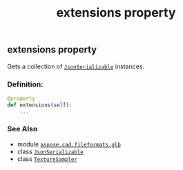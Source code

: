 ﻿---
title: extensions property
second_title: Aspose.CAD for Python via .NET API References
description: 
type: docs
weight: 50
url: /python-net/aspose.cad.fileformats.glb/texturesampler/extensions/
is_root: false
---

## extensions property


Gets a collection of [`JsonSerializable`](/cad/python-net/aspose.cad.fileformats.glb.io/jsonserializable) instances.
### Definition:
```python
@property
def extensions(self):
    ...
```

### See Also
* module [`aspose.cad.fileformats.glb`](../../)
* class [`JsonSerializable`](/cad/python-net/aspose.cad.fileformats.glb.io/jsonserializable)
* class [`TextureSampler`](/cad/python-net/aspose.cad.fileformats.glb/texturesampler)
